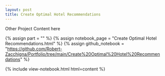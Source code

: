 ```yaml
---
layout: post
title: Create Optimal Hotel Recommendations
---
```


Other Project Content here

{% assign part = "" %}
{% assign notebook_page = "Create Optimal Hotel Recommendations.html" %}
{% assign github_notebook = "https://github.com/Robert-Zacchigna/Portfolio/tree/main/Create%20Optimal%20Hotel%20Recommendations" %}

{% include view-notebook.html html=content %}